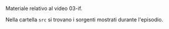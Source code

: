 Materiale relativo al video 03-if.

Nella cartella `src` si trovano i sorgenti mostrati durante l'episodio.

